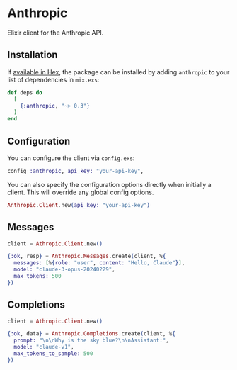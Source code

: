 # Anthropic

Elixir client for the Anthropic API.

## Installation

If [available in Hex](https://hex.pm/docs/publish), the package can be installed
by adding `anthropic` to your list of dependencies in `mix.exs`:

```elixir
def deps do
  [
    {:anthropic, "~> 0.3"}
  ]
end
```

## Configuration

You can configure the client via `config.exs`:

```elixir
config :anthropic, api_key: "your-api-key",
```

You can also specify the configuration options directly when initially a client. This will override any global config options.

```elixir
Anthropic.Client.new(api_key: "your-api-key")
```

## Messages

```elixir
client = Athropic.Client.new()

{:ok, resp} = Anthropic.Messages.create(client, %{
  messages: [%{role: "user", content: "Hello, Claude"}],
  model: "claude-3-opus-20240229",
  max_tokens: 500
})
```

## Completions

```elixir
client = Athropic.Client.new()

{:ok, data} = Anthropic.Completions.create(client, %{
  prompt: "\n\nWhy is the sky blue?\n\nAssistant:",
  model: "claude-v1",
  max_tokens_to_sample: 500
})
```
